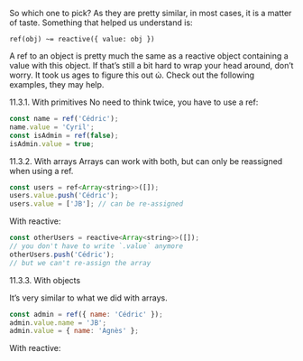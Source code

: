 So which one to pick? As they are pretty similar, in most cases, it is a matter of taste. Something that helped us understand is:
```
ref(obj) ~= reactive({ value: obj })
```

A ref to an object is pretty much the same as a reactive object containing a value with this object. If that’s still a bit hard to wrap your head around, don’t worry. It took us ages to figure this out ὠ.
Check out the following examples, they may help.

11.3.1. With primitives
No need to think twice, you have to use a ref:

```js
const name = ref('Cédric');
name.value = 'Cyril';
const isAdmin = ref(false);
isAdmin.value = true;
```

11.3.2. With arrays
Arrays can work with both, but can only be reassigned when using a ref.

```js
const users = ref<Array<string>>([]);
users.value.push('Cédric');
users.value = ['JB']; // can be re-assigned
```

With reactive:

```js
const otherUsers = reactive<Array<string>>([]);
// you don't have to write `.value` anymore
otherUsers.push('Cédric');
// but we can't re-assign the array
```

11.3.3. With objects

It’s very similar to what we did with arrays.

```js
const admin = ref({ name: 'Cédric' });
admin.value.name = 'JB';
admin.value = { name: 'Agnès' };
```

With reactive:
```js

```



